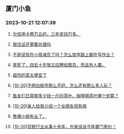 ## 厦门小鱼 
### 2023-10-21 12:07:39

1. [欠信用卡两万五的，三年变四万多。](http://bbs.xmfish.com/read-htm-tid-18092223.html)

2. [居住证还需要办理吗](http://bbs.xmfish.com/read-htm-tid-18092203.html)

3. [不是说现在小孩减负了吗？怎么放学路上都在写作业？](http://bbs.xmfish.com/read-htm-tid-18092230.html)

4. [笑死了，四五十岁我又应聘绘图员，而且有人要。](http://bbs.xmfish.com/read-htm-tid-18092312.html)

5. [超市的菜太便宜了](http://bbs.xmfish.com/read-htm-tid-18092189.html)

6. [[10-20]不明白股市那么不好，怎么还有那么多人玩？](http://bbs.xmfish.com/read-htm-tid-18092351.html)

7. [鱼友们日常喝多少钱一斤的茶叶，咖啡喝茶叶哪个划算？](http://bbs.xmfish.com/read-htm-tid-18092332.html)

8. [[10-20]亲人给我介绍一个女朋友但有病](http://bbs.xmfish.com/read-htm-tid-18092192.html)

9. [售楼小姐失业了。](http://bbs.xmfish.com/read-htm-tid-18092455.html)

10. [[10-20]贷款行业从事十余年，也来谈谈今年厦门房价！](http://bbs.xmfish.com/read-htm-tid-18092190.html)

